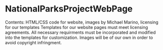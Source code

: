 # NationalParksProjectWebPage
Contents: HTML/CSS code for website, images by Michael Marino, licensing for our templates
Templates for our website pages must meet licensing agreements. All necessary requirments must
be incorporated and modified into the templates for customization. Images will be of our own in
order to avoid copyright infringment.
